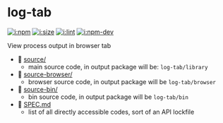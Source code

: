 # log-tab

[![i:npm]][l:npm]
[![i:size]][l:size]
[![i:lint]][l:lint]
[![i:npm-dev]][l:npm]

View process output in browser tab

[i:npm]: https://img.shields.io/npm/v/log-tab.svg?colorB=blue
[i:npm-dev]: https://img.shields.io/npm/v/log-tab/dev.svg
[l:npm]: https://npm.im/log-tab
[i:size]: https://packagephobia.now.sh/badge?p=log-tab
[l:size]: https://packagephobia.now.sh/result?p=log-tab
[i:lint]: https://img.shields.io/badge/code_style-standard_ES6+-yellow.svg
[l:lint]: https://standardjs.com

[//]: # (NON_PACKAGE_CONTENT)

- 📁 [source/](source/)
  - main source code, in output package will be: `log-tab/library`
- 📁 [source-browser/](source-browser/)
  - browser source code, in output package will be `log-tab/browser`
- 📁 [source-bin/](source-bin/)
  - bin source code, in output package will be `log-tab/bin`
- 📄 [SPEC.md](SPEC.md)
  - list of all directly accessible codes, sort of an API lockfile

